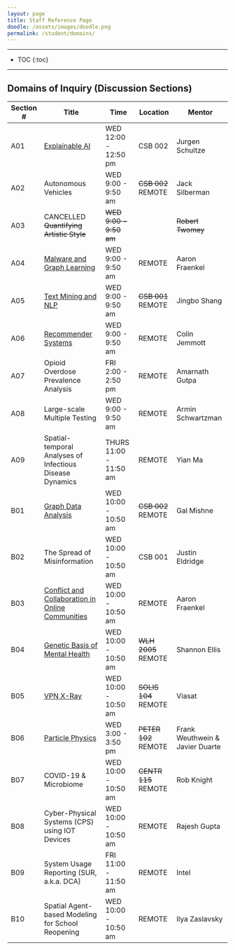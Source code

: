 ```yaml
---
layout: page
title: Staff Reference Page
doodle: /assets/images/doodle.png
permalink: /student/domains/
---
```


---
* TOC
{:toc}

---

## Domains of Inquiry (Discussion Sections)

|Section #|Title|Time|Location|Mentor|
|---|---|---|---|---|
|A01|[Explainable AI](http://ivl.calit2.net/wiki/index.php/DSC_Capstone2020)|WED 12:00 - 12:50 pm|CSB 002|Jurgen Schultze|
|A02|Autonomous Vehicles|WED 9:00 - 9:50 am|~~CSB 002~~ REMOTE|Jack Silberman|
|A03|CANCELLED ~~Quantifying Artistic Style~~| ~~WED 9:00 - 9:50 am~~||~~Robert Twomey~~|
|A04|[Malware and Graph Learning](https://afraenkel.github.io/capstone-malware-domain/)| WED 9:00 - 9:50 am|REMOTE|Aaron Fraenkel|
|A05|[Text Mining and NLP](https://shangjingbo1226.github.io/teaching/2020-fall-DSC180a-capstone)| WED 9:00 - 9:50 am|~~CSB 001~~ REMOTE|Jingbo Shang|
|A06|[Recommender Systems](https://github.com/jemmott/dsc180a06-fa20)| WED 9:00 - 9:50 am|REMOTE|Colin Jemmott|
|A07|Opioid Overdose Prevalence Analysis| FRI 2:00 - 2:50 pm|REMOTE|Amarnath Gutpa|
|A08|Large-scale Multiple Testing| WED 9:00 - 9:50 am|REMOTE|Armin Schwartzman|
|A09|Spatial-temporal Analyses of Infectious Disease Dynamics| THURS 11:00 - 11:50 am|REMOTE|Yian Ma|
|B01|[Graph Data Analysis](https://gmishne.github.io/capstone-graph-analysis/)|WED 10:00 - 10:50 am|~~CSB 002~~ REMOTE|Gal Mishne|
|B02|The Spread of Misinformation|WED 10:00 - 10:50 am|CSB 001|Justin Eldridge|
|B03|[Conflict and Collaboration in Online Communities](https://afraenkel.github.io/capstone-wiki-domain/)|WED 10:00 - 10:50 am|REMOTE|Aaron Fraenkel|
|B04|[Genetic Basis of Mental Health](https://shanellis.github.io/capstone-genetics-domain)|WED 10:00 - 10:50 am|~~WLH 2005~~ REMOTE|Shannon Ellis|
|B05|[VPN X-Ray](https://viasat.github.io/network-stats-capstone/)|WED 10:00 - 10:50 am|~~SOLIS 104~~ REMOTE|Viasat|
|B06|[Particle Physics](https://jmduarte.github.io/capstone-particle-physics-domain)|WED 3:00 - 3:50 pm|~~PETER 102~~ REMOTE|Frank Weuthwein & Javier Duarte|
|B07|COVID-19 & Microbiome|WED 10:00 - 10:50 am|~~CENTR 115~~ REMOTE|Rob Knight|
|B08|Cyber-Physical Systems (CPS) using IOT Devices|WED 10:00 - 10:50 am|REMOTE|Rajesh Gupta|
|B09|System Usage Reporting (SUR, a.k.a. DCA)|FRI 11:00 - 11:50 am|REMOTE|Intel|
|B10|Spatial Agent-based Modeling for School Reopening|WED 10:00 - 10:50 am|REMOTE|Ilya Zaslavsky|



